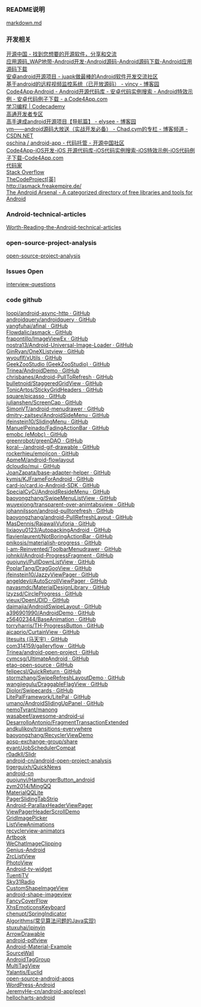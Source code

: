 <DT><H3 FOLDED ADD_DATE="97904862771">README说明</H3>
<DL><P>
<DT><A HREF="https://github.com/android-cn/blog/blob/master/dev-tool/markdown.md" ADD_DATE="97904862771">markdown.md</A>
</DL><P>


<DT><H3 FOLDED ADD_DATE="97904862771">开发相关</H3>
<DL><P>
<DT><A HREF="http://www.oschina.net/" ADD_DATE="97904862771">开源中国 - 找到您想要的开源软件，分享和交流</A>
<DT><A HREF="http://www.iwapzone.com/html/app/" ADD_DATE="97904862771">应用源码_WAP地带-Android开发-Android源码-Android源码下载-Android应用源码下载</A>
<DT><A HREF="http://www.juapk.com/forum-71-1.html" ADD_DATE="97904862771">安卓android开源项目 - juapk做最棒的Android软件开发交流社区</A>
<DT><A HREF="http://www.cnblogs.com/feifei1010/archive/2012/08/31/2664939.html" ADD_DATE="97904862771">基于android的远程视频监控系统（已开放源码） - vincy - 博客园</A>
<DT><A HREF="http://a.code4app.com/" ADD_DATE="97904862771">Code4App·Android - Android开源代码库 - 安卓代码实例搜索 - Android特效示例 - 安卓代码例子下载 - a.Code4App.com</A>
<DT><A HREF="http://www.codecademy.com/zh" ADD_DATE="97904862771">学习编程 | Codecademy</A>
<DT><A HREF="http://qualcomm.csdn.net/module/zone/qualcomm/ziyuan" ADD_DATE="97904862771">高通开发者专区</A>
<DT><A HREF="http://www.cnblogs.com/hnlshzx/p/3511644.html" ADD_DATE="97904862771">高手速成android开源项目【导航篇】 - elysee - 博客园</A>
<DT><A HREF="http://blog.csdn.net/cym492224103/article/details/38467611" ADD_DATE="97904862771">ym——android源码大放送（实战开发必备） - Chad.cym的专栏 - 博客频道 - CSDN.NET</A>
<DT><A HREF="http://git.oschina.net/oschina/android-app" ADD_DATE="97904862771">oschina / android-app - 代码托管 - 开源中国社区</A>
<DT><A HREF="http://www.code4app.com/" ADD_DATE="97904862771">Code4App-iOS开发-iOS 开源代码库-iOS代码实例搜索-iOS特效示例-iOS代码例子下载-Code4App.com</A>
<DT><A HREF="http://blog.daimajia.com/" ADD_DATE="97904862771">代码家</A>
<DT><A HREF="http://stackoverflow.com/" ADD_DATE="97904862771">Stack Overflow</A>
<DT><A HREF="http://www.codeproject.com/" ADD_DATE="97904862771">TheCodeProject[英]</A>
<DT><A HREF="http://asmack.freakempire.de/" ADD_DATE="97904862771">http://asmack.freakempire.de/</A>
<DT><A HREF="https://android-arsenal.com/" ADD_DATE="97904862771">The Android Arsenal - A categorized directory of free libraries and tools for Android</A>
</DL><P>

<DT><H3 FOLDED ADD_DATE="97904862771">Android-technical-articles</H3>
<DL><P>
<DT><A HREF="https://github.com/zmywly8866/Worth-Reading-the-Android-technical-articles" ADD_DATE="97904862771">Worth-Reading-the-Android-technical-articles</A>
</DL><P>

<DT><H3 FOLDED ADD_DATE="97904862771">open-source-project-analysis</H3>
<DL><P>
<DT><A HREF="http://codekk.com/open-source-project-analysis" ADD_DATE="97904862771">open-source-project-analysis</A>
</DL><P>

<DT><H3 FOLDED ADD_DATE="97904862771">Issues Open</H3>
<DL><P>
<DT><A HREF="https://github.com/android-cn/interview-questions" ADD_DATE="97904862771">interview-questions</A>
</DL><P>

<DT><H3 FOLDED ADD_DATE="97904862771">code github</H3>
<DL><P>
<DT><A HREF="https://github.com/loopj/android-async-http" ADD_DATE="97904862771">loopj/android-async-http · GitHub</A>

<DT><A HREF="https://github.com/androidquery/androidquery" ADD_DATE="97904862771">androidquery/androidquery · GitHub</A>
<DT><A HREF="https://github.com/yangfuhai/afinal" ADD_DATE="97904862771">yangfuhai/afinal · GitHub</A>
<DT><A HREF="https://github.com/Flowdalic/asmack" ADD_DATE="97904862771">Flowdalic/asmack · GitHub</A>
<DT><A HREF="https://github.com/frapontillo/ImageViewEx" ADD_DATE="97904862771">frapontillo/ImageViewEx · GitHub</A>
<DT><A HREF="https://github.com/nostra13/Android-Universal-Image-Loader" ADD_DATE="97904862771">nostra13/Android-Universal-Image-Loader · GitHub</A>
<DT><A HREF="https://github.com/GinRyan/OneXListview" ADD_DATE="97904862771">GinRyan/OneXListview · GitHub</A>
<DT><A HREF="https://github.com/wyouflf/xUtils" ADD_DATE="97904862771">wyouflf/xUtils · GitHub</A>
<DT><A HREF="https://github.com/GeekZooStudio" ADD_DATE="97904862771">GeekZooStudio (GeekZooStudio) · GitHub</A>
<DT><A HREF="https://github.com/Trinea/AndroidDemo" ADD_DATE="97904862771">Trinea/AndroidDemo · GitHub</A>
<DT><A HREF="https://github.com/chrisbanes/Android-PullToRefresh" ADD_DATE="97904862771">chrisbanes/Android-PullToRefresh · GitHub</A>
<DT><A HREF="https://github.com/bulletnoid/StaggeredGridView" ADD_DATE="97904862771">bulletnoid/StaggeredGridView · GitHub</A>
<DT><A HREF="https://github.com/TonicArtos/StickyGridHeaders" ADD_DATE="97904862771">TonicArtos/StickyGridHeaders · GitHub</A>
<DT><A HREF="https://github.com/square/picasso" ADD_DATE="97904862771">square/picasso · GitHub</A>
<DT><A HREF="https://github.com/julianshen/ScreenCap" ADD_DATE="97904862771">julianshen/ScreenCap · GitHub</A>
<DT><A HREF="https://github.com/SimonVT/android-menudrawer" ADD_DATE="97904862771">SimonVT/android-menudrawer · GitHub</A>
<DT><A HREF="https://github.com/dmitry-zaitsev/AndroidSideMenu" ADD_DATE="97904862771">dmitry-zaitsev/AndroidSideMenu · GitHub</A>
<DT><A HREF="https://github.com/jfeinstein10/SlidingMenu" ADD_DATE="97904862771">jfeinstein10/SlidingMenu · GitHub</A>
<DT><A HREF="https://github.com/ManuelPeinado/FadingActionBar" ADD_DATE="97904862771">ManuelPeinado/FadingActionBar · GitHub</A>
<DT><A HREF="https://github.com/emobc" ADD_DATE="97904862771">emobc (eMobc) · GitHub</A>
<DT><A HREF="https://github.com/greenrobot/greenDAO" ADD_DATE="97904862771">greenrobot/greenDAO · GitHub</A>
<DT><A HREF="https://github.com/koral--/android-gif-drawable" ADD_DATE="97904862771">koral--/android-gif-drawable · GitHub</A>
<DT><A HREF="https://github.com/rockerhieu/emojicon" ADD_DATE="97904862771">rockerhieu/emojicon · GitHub</A>
<DT><A HREF="https://github.com/ApmeM/android-flowlayout" ADD_DATE="97904862771">ApmeM/android-flowlayout</A>
<DT><A HREF="https://github.com/dcloudio/mui" ADD_DATE="97904862771">dcloudio/mui · GitHub</A>
<DT><A HREF="https://github.com/JoanZapata/base-adapter-helper" ADD_DATE="97904862771">JoanZapata/base-adapter-helper · GitHub</A>
<DT><A HREF="https://github.com/kymjs/KJFrameForAndroid" ADD_DATE="97904862771">kymjs/KJFrameForAndroid · GitHub</A>
<DT><A HREF="https://github.com/card-io/card.io-Android-SDK" ADD_DATE="97904862771">card-io/card.io-Android-SDK · GitHub</A>
<DT><A HREF="https://github.com/SpecialCyCi/AndroidResideMenu" ADD_DATE="97904862771">SpecialCyCi/AndroidResideMenu · GitHub</A>
<DT><A HREF="https://github.com/baoyongzhang/SwipeMenuListView" ADD_DATE="97904862771">baoyongzhang/SwipeMenuListView · GitHub</A>
<DT><A HREF="https://github.com/wuyexiong/transparent-over-animtabsview" ADD_DATE="97904862771">wuyexiong/transparent-over-animtabsview · GitHub</A>
<DT><A HREF="https://github.com/johannilsson/android-pulltorefresh" ADD_DATE="97904862771">johannilsson/android-pulltorefresh · GitHub</A>
<DT><A HREF="https://github.com/baoyongzhang/android-PullRefreshLayout" ADD_DATE="97904862771">baoyongzhang/android-PullRefreshLayout · GitHub</A>
<DT><A HREF="https://github.com/MasDennis/RajawaliVuforia" ADD_DATE="97904862771">MasDennis/RajawaliVuforia · GitHub</A>
<DT><A HREF="https://github.com/lixiaoyu0123/AutopackingAndroid" ADD_DATE="97904862771">lixiaoyu0123/AutopackingAndroid · GitHub</A>
<DT><A HREF="https://github.com/flavienlaurent/NotBoringActionBar" ADD_DATE="97904862771">flavienlaurent/NotBoringActionBar · GitHub</A>
<DT><A HREF="https://github.com/pnikosis/materialish-progress" ADD_DATE="97904862771">pnikosis/materialish-progress · GitHub</A>
<DT><A HREF="https://github.com/I-am-Reinvented/ToolbarMenudrawer" ADD_DATE="97904862771">I-am-Reinvented/ToolbarMenudrawer · GitHub</A>
<DT><A HREF="https://github.com/johnkil/Android-ProgressFragment" ADD_DATE="97904862771">johnkil/Android-ProgressFragment · GitHub</A>
<DT><A HREF="https://github.com/guojunyi/PullDownListView" ADD_DATE="97904862771">guojunyi/PullDownListView · GitHub</A>
<DT><A HREF="https://github.com/PoplarTang/DragGooView" ADD_DATE="97904862771">PoplarTang/DragGooView · GitHub</A>
<DT><A HREF="https://github.com/jfeinstein10/JazzyViewPager" ADD_DATE="97904862771">jfeinstein10/JazzyViewPager · GitHub</A>
<DT><A HREF="https://github.com/angeldevil/AutoScrollViewPager" ADD_DATE="97904862771">angeldevil/AutoScrollViewPager · GitHub</A>
<DT><A HREF="https://github.com/navasmdc/MaterialDesignLibrary" ADD_DATE="97904862771">navasmdc/MaterialDesignLibrary · GitHub</A>
<DT><A HREF="https://github.com/lzyzsd/CircleProgress" ADD_DATE="97904862771">lzyzsd/CircleProgress · GitHub</A>
<DT><A HREF="https://github.com/vieux/OpenUDID" ADD_DATE="97904862771">vieux/OpenUDID · GitHub</A>
<DT><A HREF="https://github.com/daimajia/AndroidSwipeLayout" ADD_DATE="97904862771">daimajia/AndroidSwipeLayout · GitHub</A>
<DT><A HREF="https://github.com/a396901990/AndroidDemo" ADD_DATE="97904862771">a396901990/AndroidDemo · GitHub</A>
<DT><A HREF="https://github.com/z56402344/BaseAnimation" ADD_DATE="97904862771">z56402344/BaseAnimation · GitHub</A>
<DT><A HREF="https://github.com/torryharris/TH-ProgressButton" ADD_DATE="97904862771">torryharris/TH-ProgressButton · GitHub</A>
<DT><A HREF="https://github.com/aicaprio/CurtainView" ADD_DATE="97904862771">aicaprio/CurtainView · GitHub</A>
<DT><A HREF="https://github.com/litesuits" ADD_DATE="97904862771">litesuits (马天宇) · GitHub</A>
<DT><A HREF="https://github.com/com314159/galleryflow" ADD_DATE="97904862771">com314159/galleryflow · GitHub</A>
<DT><A HREF="https://github.com/Trinea/android-open-project" ADD_DATE="97904862771">Trinea/android-open-project · GitHub</A>
<DT><A HREF="https://github.com/cymcsg/UltimateAndroid" ADD_DATE="97904862771">cymcsg/UltimateAndroid · GitHub</A>
<DT><A HREF="https://github.com/etao-open-source" ADD_DATE="97904862771">etao-open-source · GitHub</A>
<DT><A HREF="https://github.com/felipecsl/QuickReturn" ADD_DATE="97904862771">felipecsl/QuickReturn · GitHub</A>
<DT><A HREF="https://github.com/stormzhang/SwipeRefreshLayoutDemo" ADD_DATE="97904862771">stormzhang/SwipeRefreshLayoutDemo · GitHub</A>
<DT><A HREF="https://github.com/wangjiegulu/DraggableFlagView" ADD_DATE="97904862771">wangjiegulu/DraggableFlagView · GitHub</A>
<DT><A HREF="https://github.com/Diolor/Swipecards" ADD_DATE="97904862771">Diolor/Swipecards · GitHub</A>
<DT><A HREF="https://github.com/LitePalFramework/LitePal" ADD_DATE="97904862771">LitePalFramework/LitePal · GitHub</A>
<DT><A HREF="https://github.com/umano/AndroidSlidingUpPanel" ADD_DATE="97904862771">umano/AndroidSlidingUpPanel · GitHub</A>
<DT><A HREF="https://github.com/nemoTyrant/manong" ADD_DATE="97904862771">nemoTyrant/manong</A>
<DT><A HREF="https://github.com/wasabeef/awesome-android-ui" ADD_DATE="97904862771">wasabeef/awesome-android-ui</A>
<DT><A HREF="https://github.com/DesarrolloAntonio/FragmentTransactionExtended" ADD_DATE="97904862771">DesarrolloAntonio/FragmentTransactionExtended</A>
<DT><A HREF="https://github.com/andkulikov/transitions-everywhere" ADD_DATE="97904862771">andkulikov/transitions-everywhere</A>
<DT><A HREF="https://github.com/baoyongzhang/RecyclerViewDemo" ADD_DATE="97904862771">baoyongzhang/RecyclerViewDemo</A>
<DT><A HREF="https://github.com/aosp-exchange-group/share" ADD_DATE="97904862771">aosp-exchange-group/share</A>
<DT><A HREF="https://github.com/evant/JobSchedulerCompat" ADD_DATE="97904862771">evant/JobSchedulerCompat</A>
<DT><A HREF="https://github.com/r0adkll/Slidr" ADD_DATE="100747801277">r0adkll/Slidr</A>
<DT><A HREF="https://github.com/android-cn/android-open-project-analysis" ADD_DATE="100747801277">android-cn/android-open-project-analysis</A>
<DT><A HREF="https://github.com/tigerguixh/QuickNews" ADD_DATE="100747801277">tigerguixh/QuickNews</A>
<DT><A HREF="https://github.com/android-cn" ADD_DATE="96440789165">android-cn</A>
<DT><A HREF="https://github.com/guojunyi/HamburgerButton_android" ADD_DATE="95399943356">guojunyi/HamburgerButton_android</A>
<DT><A HREF="https://github.com/zym2014/MingQQ" ADD_DATE="96440789165">zym2014/MingQQ</A>
<DT><A HREF="https://github.com/wang4yu6peng13/MaterialQQLite" ADD_DATE="96440789165">MaterialQQLite</A>
<DT><A HREF="https://github.com/astuetz/PagerSlidingTabStrip" ADD_DATE="96440789165">PagerSlidingTabStrip</A>
<DT><A HREF="https://github.com/kmshack/Android-ParallaxHeaderViewPager" ADD_DATE="96440789165">Android-ParallaxHeaderViewPager</A>
<DT><A HREF="https://github.com/ongakuer/ViewPagerHeaderScrollDemo" ADD_DATE="96440789165">ViewPagerHeaderScrollDemo</A>
<DT><A HREF="https://github.com/habzy/GridImagePicker" ADD_DATE="96440789165">GridImagePicker</A>
<DT><A HREF="https://github.com/nhaarman/ListViewAnimations" ADD_DATE="96440789165">ListViewAnimations</A>
<DT><A HREF="https://github.com/wasabeef/recyclerview-animators" ADD_DATE="96440789165">recyclerview-animators</A>
<DT><A HREF="https://github.com/arpit/Artbook" ADD_DATE="96440789165">Artbook</A>
<DT><A HREF="https://github.com/nicewarm/WeChatImageClipping" ADD_DATE="96440789165">WeChatImageClipping</A>
<DT><A HREF="https://github.com/qiujuer/Genius-Android" ADD_DATE="96440789165">Genius-Android</A>
<DT><A HREF="https://github.com/zarics/ZrcListView" ADD_DATE="96440789165">ZrcListView</A>
<DT><A HREF="https://github.com/chrisbanes/PhotoView" ADD_DATE="96440789165">PhotoView</A>
<DT><A HREF="https://github.com/FrozenFreeFall/Android-tv-widget" ADD_DATE="96440789165">Android-tv-widget</A>
<DT><A HREF="https://github.com/pedrovgs/TuentiTV" ADD_DATE="96440789165">TuentiTV</A>
<DT><A HREF="https://github.com/linroid/Sky31Radio" ADD_DATE="96440789165">Sky31Radio</A>
<DT><A HREF="https://github.com/MostafaGazar/CustomShapeImageView" ADD_DATE="96440789165">CustomShapeImageView</A>
<DT><A HREF="https://github.com/siyamed/android-shape-imageview" ADD_DATE="96440789165">android-shape-imageview</A>
<DT><A HREF="https://github.com/davidschreiber/FancyCoverFlow" ADD_DATE="96440789165">FancyCoverFlow</A>
<DT><A HREF="https://github.com/w446108264/XhsEmoticonsKeyboard" ADD_DATE="96440789165">XhsEmoticonsKeyboard</A>
<DT><A HREF="https://github.com/chenupt/SpringIndicator" ADD_DATE="96440789165">chenupt/SpringIndicator</A>
<DT><A HREF="https://github.com/pedrovgs/Algorithms" ADD_DATE="96440789165">Algorithms(常见算法问题的Java实现)</A>
<DT><A HREF="https://github.com/stuxuhai/jpinyin" ADD_DATE="96440789165">stuxuhai/jpinyin</A>
<DT><A HREF="https://github.com/wly2014/ArrowDrawable" ADD_DATE="96440789165">ArrowDrawable</A>
<DT><A HREF="https://github.com/JoanZapata/android-pdfview" ADD_DATE="96440789165">android-pdfview</A>
<DT><A HREF="https://github.com/saulmm/Android-Material-Examples" ADD_DATE="96440789165">Android-Material-Example</A>
<DT><A HREF="https://github.com/NashLegend/SourceWall" ADD_DATE="96440789165">SourceWall</A>
<DT><A HREF="https://github.com/2dxgujun/AndroidTagGroup" ADD_DATE="96440789165">AndroidTagGroup</A>
<DT><A HREF="https://github.com/ToDou/MultiTagView" ADD_DATE="96440789165">MultiTagView</A>
<DT><A HREF="https://github.com/Yalantis/Euclid" ADD_DATE="96440789165">Yalantis/Euclid</A>
<DT><A HREF="https://github.com/pcqpcq/open-source-android-apps" ADD_DATE="96440789165">open-source-android-apps</A>
<DT><A HREF="https://github.com/wordpress-mobile/WordPress-Android" ADD_DATE="96440789165">WordPress-Android</A>
<DT><A HREF="https://github.com/JeremyHe-cn/android-app" ADD_DATE="96440789165">JeremyHe-cn/android-app(eoe)</A>
<DT><A HREF="https://github.com/lecho/hellocharts-android" ADD_DATE="96440789165">hellocharts-android</A>
</DL><P>

